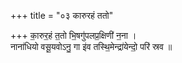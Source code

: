+++
title = "०३ कारुरहं ततो"

+++
का॒रुर॒हं त॒तो भि॒षगु॑पलप्र॒क्षिणी॑ न॒ना ।  
नाना॑धियो वसू॒यवोऽनु॒ गा इ॑व तस्थि॒मेन्द्रा॑येन्दो॒ परि॑ स्रव ॥